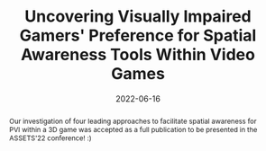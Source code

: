 ---
title: Uncovering Visually Impaired Gamers' Preference for Spatial Awareness Tools Within Video Games
image: "https://rgonzalezp.github.io/src/assets/img/general/Accepted_Transparent.png"
date: 2022-06-16
abstract: Our investigation of four leading approaches to facilitate spatial awareness for PVI within a 3D game was accepted as a full publication to be presented in the ASSETS'22 conference! :)
subtext: Accepted!
---